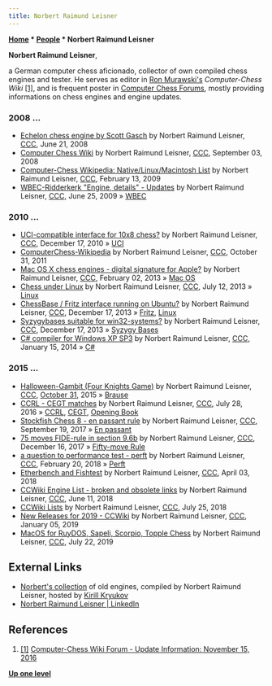 ```yaml
---
title: Norbert Raimund Leisner
---
```

**[Home](Home "Home") \* [People](People "People") \* Norbert Raimund Leisner**


**Norbert Raimund Leisner**,  

a German computer chess aficionado, collector of own compiled chess engines and tester. 
He serves as editor in [Ron Murawski's](Ron_Murawski "Ron Murawski") *Computer-Chess Wiki* <a id="cite-note-1" href="#cite-ref-1">[1]</a>, 
and is frequent poster in [Computer Chess Forums](Computer_Chess_Forums "Computer Chess Forums"), mostly providing informations on chess engines and engine updates.



### 2008 ...


* [Echelon chess engine by Scott Gasch](http://www.talkchess.com/forum3/viewtopic.php?f=2&t=21887) by Norbert Raimund Leisner, [CCC](CCC "CCC"), June 21, 2008
* [Computer Chess Wiki](http://www.talkchess.com/forum/viewtopic.php?t=23477) by Norbert Raimund Leisner, [CCC](CCC "CCC"), September 03, 2008
* [Computer-Chess Wikipedia: Native/Linux/Macintosh List](http://www.talkchess.com/forum3/viewtopic.php?f=2&t=26548) by Norbert Raimund Leisner, [CCC](CCC "CCC"), February 13, 2009
* [WBEC-Ridderkerk "Engine, details" - Updates](http://www.talkchess.com/forum/viewtopic.php?t=28635) by Norbert Raimund Leisner, [CCC](CCC "CCC"), June 25, 2009 » [WBEC](WBEC "WBEC")


### 2010 ...


* [UCI-compatible interface for 10x8 chess?](http://www.talkchess.com/forum3/viewtopic.php?f=2&t=37126) by Norbert Raimund Leisner, [CCC](CCC "CCC"), December 17, 2010 » [UCI](UCI "UCI")
* [ComputerChess-Wikipedia](http://www.talkchess.com/forum3/viewtopic.php?f=2&t=40949) by Norbert Raimund Leisner, [CCC](CCC "CCC"), October 31, 2011
* [Mac OS X chess engines - digital signature for Apple?](http://www.talkchess.com/forum3/viewtopic.php?f=2&t=47084) by Norbert Raimund Leisner, [CCC](CCC "CCC"), February 02, 2013 » [Mac OS](Mac_OS "Mac OS")
* [Chess under Linux](http://www.talkchess.com/forum3/viewtopic.php?f=2&t=48624) by Norbert Raimund Leisner, [CCC](CCC "CCC"), July 12, 2013 » [Linux](Linux "Linux")
* [ChessBase / Fritz interface running on Ubuntu?](http://www.talkchess.com/forum/viewtopic.php?t=50291) by Norbert Raimund Leisner, [CCC](CCC "CCC"), December 17, 2013 » [Fritz](Fritz "Fritz"), [Linux](Linux "Linux")
* [Syzygybases suitable for win32-systems?](http://www.talkchess.com/forum/viewtopic.php?t=50523) by Norbert Raimund Leisner, [CCC](CCC "CCC"), December 17, 2013 » [Syzygy Bases](Syzygy_Bases "Syzygy Bases")
* [C# compiler for Windows XP SP3](http://www.talkchess.com/forum/viewtopic.php?t=50916) by Norbert Raimund Leisner, [CCC](CCC "CCC"), January 15, 2014 » [C#](C_sharp "C sharp")


### 2015 ...


* [Halloween-Gambit (Four Knights Game)](http://www.talkchess.com/forum/viewtopic.php?t=58105) by Norbert Raimund Leisner, [CCC](CCC "CCC"), [October 31](https://en.wikipedia.org/wiki/Halloween), 2015 » [Brause](Brause "Brause")
* [CCRL - CEGT matches](http://www.talkchess.com/forum/viewtopic.php?t=60961) by Norbert Raimund Leisner, [CCC](CCC "CCC"), July 28, 2016 » [CCRL](CCRL "CCRL"), [CEGT](CEGT "CEGT"), [Opening Book](Opening_Book "Opening Book")
* [Stockfish Chess 8 - en passant rule](http://www.talkchess.com/forum3/viewtopic.php?f=2&t=65218) by Norbert Raimund Leisner, [CCC](CCC "CCC"), September 19, 2017 » [En passant](En_passant "En passant")
* [75 moves FIDE-rule in section 9.6b](http://www.talkchess.com/forum3/viewtopic.php?f=2&t=66023) by Norbert Raimund Leisner, [CCC](CCC "CCC"), December 16, 2017 » [Fifty-move Rule](Fifty-move_Rule "Fifty-move Rule")
* [a question to performance test - perft](http://www.talkchess.com/forum3/viewtopic.php?f=2&t=66647) by Norbert Raimund Leisner, [CCC](CCC "CCC"), February 20, 2018 » [Perft](Perft "Perft")
* [Etherbench and Fishtest](http://www.talkchess.com/forum3/viewtopic.php?f=2&t=67007) by Norbert Raimund Leisner, [CCC](CCC "CCC"), April 03, 2018
* [CCWiki Engine List - broken and obsolete links](http://www.talkchess.com/forum3/viewtopic.php?f=2&t=67697) by Norbert Raimund Leisner, [CCC](CCC "CCC"), June 11, 2018
* [CCWiki Lists](http://www.talkchess.com/forum3/viewtopic.php?f=2&t=68073) by Norbert Raimund Leisner, [CCC](CCC "CCC"), July 25, 2018
* [New Releases for 2019 - CCWiki](http://www.talkchess.com/forum3/viewtopic.php?f=2&t=69500) by Norbert Raimund Leisner, [CCC](CCC "CCC"), January 05, 2019
* [MacOS for RuyDOS, Sapeli, Scorpio, Topple Chess](http://www.talkchess.com/forum3/viewtopic.php?f=2&t=71339) by Norbert Raimund Leisner, [CCC](CCC "CCC"), July 22, 2019


## External Links


* [Norbert's collection](http://kirr.homeunix.org/chess/engines/Norbert%27s%20collection/) of old engines, compiled by Norbert Raimund Leisner, hosted by [Kirill Kryukov](Kirill_Kryukov "Kirill Kryukov")
* [Norbert Raimund Leisner | LinkedIn](http://www.linkedin.com/pub/norbert-raimund-leisner/20/121/198)


## References


1. <a id="cite-ref-1" href="#cite-note-1">[1]</a> [Computer-Chess Wiki Forum - Update Information: November 15, 2016](http://computer-chess.org/forum/index.php?mode=thread&id=3162)

**[Up one level](People "People")**







 
